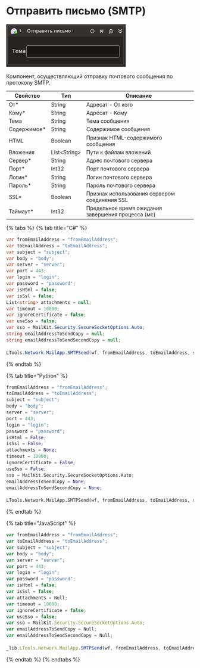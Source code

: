 # Отправить письмо (SMTP)

![](../../../resources/activities/basic/mail/send-mail-smtp-activity.png)

Компонент, осуществляющий отправку почтового сообщения по протоколу SMTP.

| Свойство     | Тип           | Описание                                           |
| ------------ | ------------- | -------------------------------------------------- |
| От\*         | String        | Адресат - От кого                                  |
| Кому\*       | String        | Адресат - Кому                                     |
| Тема         | String        | Тема сообщения                                     |
| Содержимое\* | String        | Содержимое сообщения                               |
| HTML         | Boolean       | Признак HTML-содержимого сообщения                 |
| Вложения     | List\<String> | Пути к файлам вложений                             |
| Сервер\*     | String        | Адрес почтового сервера                            |
| Порт\*       | Int32         | Порт почтового сервера                             |
| Логин\*      | String        | Логин почтового сервера                            |
| Пароль\*     | String        | Пароль почтового сервера                           |
| SSL\*        | Boolean       | Признак использования сервером соединения SSL      |
| Таймаут\*    | Int32         | Предельное время ожидания завершения процесса (мс) |

{% tabs %}
{% tab title="C#" %}
```csharp
var fromEmailAddress = "fromEmailAddress";
var toEmailAddress = "toEmailAddress";
var subject = "subject";
var body = "body";
var server = "server";
var port = 443;
var login = "login";
var password = "password";
var isHtml = false;
var isSsl = false;
List<string> attachments = null;
var timeout = 10000;
var ignoreCertificate = false;
var useSso = false;
var sso = MailKit.Security.SecureSocketOptions.Auto;
string emailAddressToSendCopy = null;
string emailAddressToSendSecondCopy = null;

LTools.Network.MailApp.SMTPSend(wf, fromEmailAddress, toEmailAddress, subject, body, server, port, login, password, isHtml, isSsl, attachments, timeout, ignoreCertificate, useSso, sso, emailAddressToSendCopy, emailAddressToSendSecondCopy);
```
{% endtab %}

{% tab title="Python" %}
```python
fromEmailAddress = "fromEmailAddress";
toEmailAddress = "toEmailAddress";
subject = "subject";
body = "body";
server = "server";
port = 443;
login = "login";
password = "password";
isHtml = False;
isSsl = False;
attachments = None;
timeout = 10000;
ignoreCertificate = False;
useSso = False;
sso = MailKit.Security.SecureSocketOptions.Auto;
emailAddressToSendCopy = None;
emailAddressToSendSecondCopy = None;

LTools.Network.MailApp.SMTPSend(wf, fromEmailAddress, toEmailAddress, subject, body, server, port, login, password, isHtml, isSsl, attachments, timeout, ignoreCertificate, useSso, sso, emailAddressToSendCopy, emailAddressToSendSecondCopy);
```
{% endtab %}

{% tab title="JavaScript" %}
```javascript
var fromEmailAddress = "fromEmailAddress";
var toEmailAddress = "toEmailAddress";
var subject = "subject";
var body = "body";
var server = "server";
var port = 443;
var login = "login";
var password = "password";
var isHtml = false;
var isSsl = false;
var attachments = Null;
var timeout = 10000;
var ignoreCertificate = false;
var useSso = false;
var sso = MailKit.Security.SecureSocketOptions.Auto;
var emailAddressToSendCopy = Null;
var emailAddressToSendSecondCopy = Null;

_lib.LTools.Network.MailApp.SMTPSend(wf, fromEmailAddress, toEmailAddress, subject, body, server, port, login, password, isHtml, isSsl, attachments, timeout, ignoreCertificate, useSso, sso, emailAddressToSendCopy, emailAddressToSendSecondCopy);
```
{% endtab %}
{% endtabs %}
